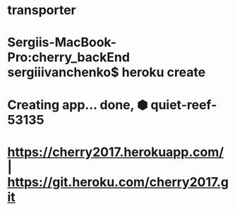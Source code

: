 # transporter
# Sergiis-MacBook-Pro:cherry_backEnd sergiiivanchenko$ heroku create
# Creating app... done, ⬢ quiet-reef-53135
# https://cherry2017.herokuapp.com/ | https://git.heroku.com/cherry2017.git
